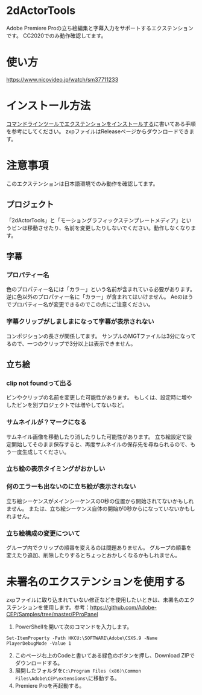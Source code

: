 # 2dActorTools
Adobe Premiere Proの立ち絵編集と字幕入力をサポートするエクステンションです。
CC2020でのみ動作確認してます。

# 使い方
https://www.nicovideo.jp/watch/sm37711233

# インストール方法
[コマンドラインツールでエクステンションをインストールする](https://helpx.adobe.com/jp/creative-cloud/kb/installingextensionsandaddons.html#Install_extensions_command_line_tool)に書いてある手順を参考にしてください。
zxpファイルはReleaseページからダウンロードできます。

# 注意事項
このエクステンションは日本語環境でのみ動作を確認してます。

## プロジェクト
「2dActorTools」と「モーショングラフィックステンプレートメディア」というビンは移動させたり、名前を変更したりしないでください。動作しなくなります。

## 字幕
### プロパティー名
色のプロパティー名には「カラー」という名前が含まれている必要があります。
逆に色以外のプロパティー名に「カラー」が含まれてはいけません。
Aeのほうでプロパティー名が変更できるのでこの点にご注意ください。

### 字幕クリップがしましまになって字幕が表示されない
コンポジションの長さが関係してます。
サンプルのMGTファイルは3分になってるので、一つのクリップで3分以上は表示できません。

## 立ち絵
### clip not foundって出る
ビンやクリップの名前を変更した可能性があります。
もしくは、設定時に増やしたビンを別プロジェクトでは増やしてないなど。

### サムネイルが？マークになる
サムネイル画像を移動したり消したりした可能性があります。
立ち絵設定で設定開始してそのまま保存すると、再度サムネイルの保存先を尋ねられるので、もう一度生成してください。

### 立ち絵の表示タイミングがおかしい
### 何のエラーも出ないのに立ち絵が表示されない
立ち絵シーケンスがメインシーケンスの0秒の位置から開始されてないかもしれません。
または、立ち絵シーケンス自体の開始が0秒からになっていないかもしれません。

### 立ち絵構成の変更について
グループ内でクリップの順番を変えるのは問題ありません。
グループの順番を変えたり追加、削除したりするとちょっとおかしくなるかもしれません。

# 未署名のエクステンションを使用する
zxpファイルに取り込まれていない修正などを使用したいときは、未署名のエクステンションを使用します。参考：https://github.com/Adobe-CEP/Samples/tree/master/PProPanel
1. PowerShellを開いて次のコマンドを入力します。
```
Set-ItemProperty -Path HKCU:\SOFTWARE\Adobe\CSXS.9 -Name PlayerDebugMode -Value 1
```
2. このページ右上のCodeと書いてある緑色のボタンを押し、Download ZIPでダウンロードする。
3. 展開したフォルダを`C:\Program Files (x86)\Common Files\Adobe\CEP\extensions\`に移動する。
4. Premiere Proを再起動する。